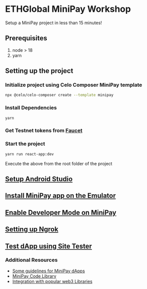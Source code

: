 # ETHGlobal MiniPay Workshop

Setup a MiniPay project in less than 15 minutes!

## Prerequisites

1. node > 18
2. yarn

## Setting up the project

### Initialize project using Celo Composer MiniPay template

```bash
npx @celo/celo-composer create --template minipay
```

### Install Dependencies

```bash
yarn
```

### Get Testnet tokens from [Faucet](https://faucet.celo.org/alfajores)

### Start the project

```bash
yarn run react-app:dev
```

Execute the above from the root folder of the project

## [Setup Android Studio](https://docs.celo.org/developer/build-on-minipay/prerequisites/android-studio-setup)

## [Install MiniPay app on the Emulator](https://docs.celo.org/developer/build-on-minipay/overview#installing-minipay)

## [Enable Developer Mode on MiniPay](https://docs.celo.org/developer/build-on-minipay/enabling-testnet)

## [Setting up Ngrok](https://docs.celo.org/developer/build-on-minipay/prerequisites/ngrok-setup)

## [Test dApp using Site Tester](https://docs.celo.org/developer/build-on-minipay/overview#test-your-dapp-inside-minipay)

### Additional Resources

-   [Some guidelines for MiniPay dApps](https://docs.celo.org/developer/build-on-minipay/code-library)
-   [MiniPay Code Library](https://docs.celo.org/developer/build-on-minipay/code-library)
-   [Integration with popular web3 Libraries](https://docs.celo.org/developer/build-on-minipay/code-library)
